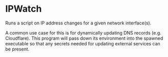 # IPWatch

Runs a script on IP address changes for a given network interface(s).

A common use case for this is for dynamically updating DNS records (e.g.
Cloudflare). This program will pass down its environment into the spawned
executable so that any secrets needed for updating external services can be
present.
